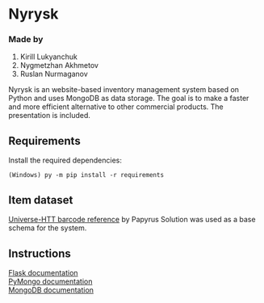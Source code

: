 # Nyrysk
### Made by 
1. Kirill Lukyanchuk
1. Nygmetzhan Akhmetov
1. Ruslan Nurmaganov


Nyrysk is an website-based inventory management system based on Python and uses MongoDB as data storage.
The goal is to make a faster and more efficient alternative to other commercial products.
The presentation is included.

## Requirements
Install the required dependencies:
```
(Windows) py -m pip install -r requirements
```

## Item dataset
[Universe-HTT barcode reference](https://github.com/papyrussolution/UhttBarcodeReference) by Papyrus Solution was used as a base schema for the system.

## Instructions
[Flask documentation](https://flask.palletsprojects.com/en/2.2.x/)
<br>
[PyMongo documentation](https://pymongo.readthedocs.io/en/stable/index.html)
<br>
[MongoDB documentation](https://www.mongodb.com/docs/manual/tutorial/getting-started/)
